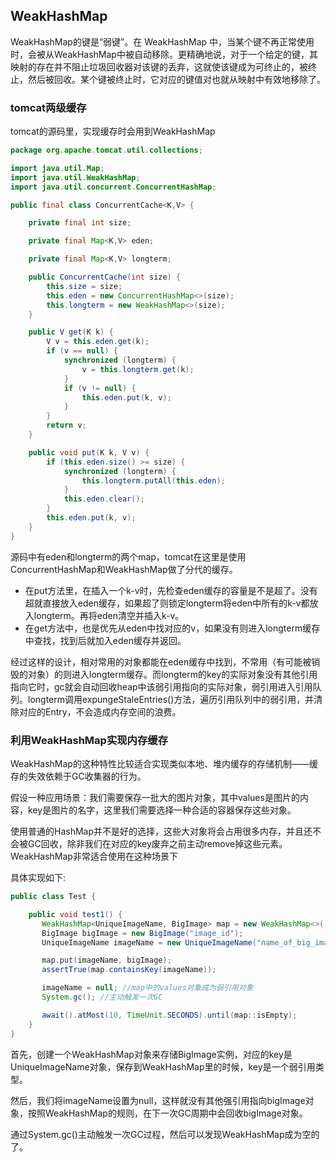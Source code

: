 ## WeakHashMap
WeakHashMap的键是“弱键”。在 WeakHashMap 中，当某个键不再正常使用时，会被从WeakHashMap中被自动移除。更精确地说，对于一个给定的键，其映射的存在并不阻止垃圾回收器对该键的丢弃，这就使该键成为可终止的，被终止，然后被回收。某个键被终止时，它对应的键值对也就从映射中有效地移除了。

### tomcat两级缓存
tomcat的源码里，实现缓存时会用到WeakHashMap

```java
package org.apache.tomcat.util.collections;

import java.util.Map;
import java.util.WeakHashMap;
import java.util.concurrent.ConcurrentHashMap;

public final class ConcurrentCache<K,V> {

    private final int size;

    private final Map<K,V> eden;

    private final Map<K,V> longterm;

    public ConcurrentCache(int size) {
        this.size = size;
        this.eden = new ConcurrentHashMap<>(size);
        this.longterm = new WeakHashMap<>(size);
    }

    public V get(K k) {
        V v = this.eden.get(k);
        if (v == null) {
            synchronized (longterm) {
                v = this.longterm.get(k);
            }
            if (v != null) {
                this.eden.put(k, v);
            }
        }
        return v;
    }

    public void put(K k, V v) {
        if (this.eden.size() >= size) {
            synchronized (longterm) {
                this.longterm.putAll(this.eden);
            }
            this.eden.clear();
        }
        this.eden.put(k, v);
    }
}
```

源码中有eden和longterm的两个map，tomcat在这里是使用ConcurrentHashMap和WeakHashMap做了分代的缓存。

* 在put方法里，在插入一个k-v时，先检查eden缓存的容量是不是超了。没有超就直接放入eden缓存，如果超了则锁定longterm将eden中所有的k-v都放入longterm。再将eden清空并插入k-v。
* 在get方法中，也是优先从eden中找对应的v，如果没有则进入longterm缓存中查找，找到后就加入eden缓存并返回。

经过这样的设计，相对常用的对象都能在eden缓存中找到，不常用（有可能被销毁的对象）的则进入longterm缓存。而longterm的key的实际对象没有其他引用指向它时，gc就会自动回收heap中该弱引用指向的实际对象，弱引用进入引用队列。longterm调用expungeStaleEntries()方法，遍历引用队列中的弱引用，并清除对应的Entry，不会造成内存空间的浪费。

### 利用WeakHashMap实现内存缓存

WeakHashMap的这种特性比较适合实现类似本地、堆内缓存的存储机制——缓存的失效依赖于GC收集器的行为。

假设一种应用场景：我们需要保存一批大的图片对象，其中values是图片的内容，key是图片的名字，这里我们需要选择一种合适的容器保存这些对象。

使用普通的HashMap并不是好的选择，这些大对象将会占用很多内存，并且还不会被GC回收，除非我们在对应的key废弃之前主动remove掉这些元素。WeakHashMap非常适合使用在这种场景下

具体实现如下:
```java
public class Test {

    public void test1() {
       WeakHashMap<UniqueImageName, BigImage> map = new WeakHashMap<>();
       BigImage bigImage = new BigImage("image_id");
       UniqueImageName imageName = new UniqueImageName("name_of_big_image"); //强引用

       map.put(imageName, bigImage);
       assertTrue(map.containsKey(imageName));

       imageName = null; //map中的values对象成为弱引用对象
       System.gc(); //主动触发一次GC

       await().atMost(10, TimeUnit.SECONDS).until(map::isEmpty);
    }
}
```

首先，创建一个WeakHashMap对象来存储BigImage实例，对应的key是UniqueImageName对象，保存到WeakHashMap里的时候，key是一个弱引用类型。

然后，我们将imageName设置为null，这样就没有其他强引用指向bigImage对象，按照WeakHashMap的规则，在下一次GC周期中会回收bigImage对象。

通过System.gc()主动触发一次GC过程，然后可以发现WeakHashMap成为空的了。





